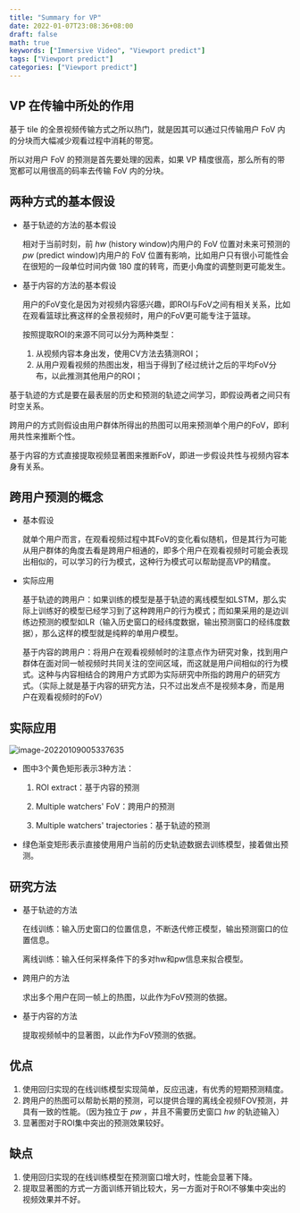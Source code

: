 ```yaml
---
title: "Summary for VP"
date: 2022-01-07T23:08:36+08:00
draft: false
math: true
keywords: ["Immersive Video", "Viewport predict"]
tags: ["Viewport predict"]
categories: ["Viewport predict"]
---
```


## VP 在传输中所处的作用

基于 tile 的全景视频传输方式之所以热门，就是因其可以通过只传输用户 FoV 内的分块而大幅减少观看过程中消耗的带宽。

所以对用户 FoV 的预测是首先要处理的因素，如果 VP 精度很高，那么所有的带宽都可以用很高的码率去传输 FoV 内的分块。

## 两种方式的基本假设

- 基于轨迹的方法的基本假设

  相对于当前时刻，前 $hw$ (history window)内用户的 FoV 位置对未来可预测的 $pw$ (predict window)内用户的 FoV 位置有影响，比如用户只有很小可能性会在很短的一段单位时间内做 180 度的转弯，而更小角度的调整则更可能发生。

- 基于内容的方法的基本假设

  用户的FoV变化是因为对视频内容感兴趣，即ROI与FoV之间有相关关系，比如在观看篮球比赛这样的全景视频时，用户的FoV更可能专注于篮球。

  按照提取ROI的来源不同可以分为两种类型：

  1. 从视频内容本身出发，使用CV方法去猜测ROI；
  2. 从用户观看视频的热图出发，相当于得到了经过统计之后的平均FoV分布，以此推测其他用户的ROI；

基于轨迹的方式是要在最表层的历史和预测的轨迹之间学习，即假设两者之间只有时空关系。

跨用户的方式则假设由用户群体所得出的热图可以用来预测单个用户的FoV，即利用共性来推断个性。

基于内容的方式直接提取视频显著图来推断FoV，即进一步假设共性与视频内容本身有关系。

## 跨用户预测的概念

+ 基本假设

  就单个用户而言，在观看视频过程中其FoV的变化看似随机，但是其行为可能从用户群体的角度去看是跨用户相通的，即多个用户在观看视频时可能会表现出相似的，可以学习的行为模式，这种行为模式可以帮助提高VP的精度。

+ 实际应用

  基于轨迹的跨用户：如果训练的模型是基于轨迹的离线模型如LSTM，那么实际上训练好的模型已经学习到了这种跨用户的行为模式；而如果采用的是边训练边预测的模型如LR（输入历史窗口的经纬度数据，输出预测窗口的经纬度数据），那么这样的模型就是纯粹的单用户模型。

  基于内容的跨用户：将用户在观看视频帧时的注意点作为研究对象，找到用户群体在面对同一帧视频时共同关注的空间区域，而这就是用户间相似的行为模式。这种与内容相结合的跨用户方式即为实际研究中所指的跨用户的研究方式。（实际上就是基于内容的研究方法，只不过出发点不是视频本身，而是用户在观看视频时的FoV）

## 实际应用

![image-20220109005337635](https://s2.loli.net/2022/01/09/93nu65TbrmIwX1K.png)

+ 图中3个黄色矩形表示3种方法：

  1. ROI extract：基于内容的预测

  2. Multiple watchers' FoV：跨用户的预测

  3. Multiple watchers' trajectories：基于轨迹的预测

+ 绿色渐变矩形表示直接使用用户当前的历史轨迹数据去训练模型，接着做出预测。

## 研究方法

+ 基于轨迹的方法

  在线训练：输入历史窗口的位置信息，不断迭代修正模型，输出预测窗口的位置信息。

  离线训练：输入任何采样条件下的多对hw和pw信息来拟合模型。

+ 跨用户的方法

  求出多个用户在同一帧上的热图，以此作为FoV预测的依据。

+ 基于内容的方法

  提取视频帧中的显著图，以此作为FoV预测的依据。

## 优点

1. 使用回归实现的在线训练模型实现简单，反应迅速，有优秀的短期预测精度。
2. 跨用户的热图可以帮助长期的预测，可以提供合理的离线全视频FOV预测，并具有一致的性能。（因为独立于 $pw$ ，并且不需要历史窗口 $hw$ 的轨迹输入）
3. 显著图对于ROI集中突出的预测效果较好。

## 缺点

1. 使用回归实现的在线训练模型在预测窗口增大时，性能会显著下降。
2. 提取显著图的方式一方面训练开销比较大，另一方面对于ROI不够集中突出的视频效果并不好。

